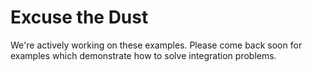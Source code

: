 # Excuse the Dust 

We're actively working on these examples. Please come back soon for examples which demonstrate how to solve integration problems.
